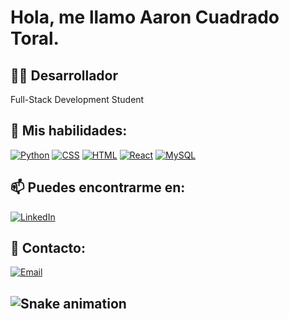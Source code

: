 # Hola, me llamo Aaron Cuadrado Toral.

## 🧑‍💻 Desarrollador
Full-Stack Development Student

## 🌱 Mis habilidades:
[![Python](https://img.shields.io/badge/-Python-3776AB?style=for-the-badge&logo=python&logoColor=white)](https://www.python.org/)
[![CSS](https://img.shields.io/badge/-CSS-1572B6?style=for-the-badge&logo=css3&logoColor=white)](https://developer.mozilla.org/en-US/docs/Web/CSS)
[![HTML](https://img.shields.io/badge/-HTML-E34F26?style=for-the-badge&logo=html5&logoColor=white)](https://developer.mozilla.org/en-US/docs/Web/HTML)
[![React](https://img.shields.io/badge/-React-61DAFB?style=for-the-badge&logo=react&logoColor=white)](https://reactjs.org/)
[![MySQL](https://img.shields.io/badge/-MySQL-4479A1?style=for-the-badge&logo=mysql&logoColor=white)](https://www.mysql.com/)

## 📫 Puedes encontrarme en:
[![LinkedIn](https://img.shields.io/badge/-LinkedIn-0A66C2?style=for-the-badge&logo=linkedin&logoColor=white)](https://www.linkedin.com/in/aaroncuadrado/)

## 💬 Contacto:
[![Email](https://img.shields.io/badge/-aaroncuadradotoral@gmail.com-D14836?style=for-the-badge&logo=gmail&logoColor=white)](mailto:aaroncuadradotoral@gmail.com)

## <img src="https://raw.githubusercontent.com/AaronCuadrado/AaronCuadrado/output/snake.svg" alt="Snake animation" />


